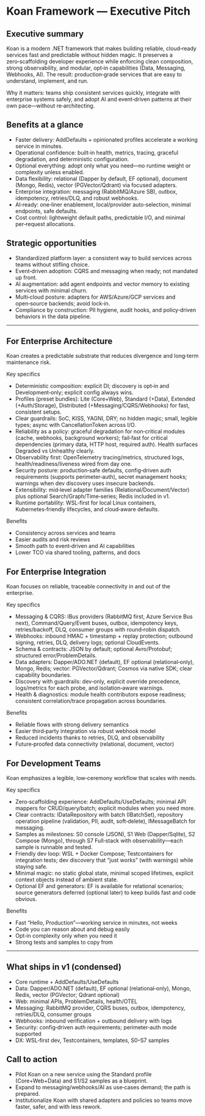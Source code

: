 # Koan Framework — Executive Pitch

## Executive summary
Koan is a modern .NET framework that makes building reliable, cloud‑ready services fast and predictable without hidden magic. It preserves a zero‑scaffolding developer experience while enforcing clean composition, strong observability, and modular, opt‑in capabilities (Data, Messaging, Webhooks, AI). The result: production‑grade services that are easy to understand, implement, and run.

Why it matters: teams ship consistent services quickly, integrate with enterprise systems safely, and adopt AI and event‑driven patterns at their own pace—without re‑architecting.

## Benefits at a glance
- Faster delivery: AddDefaults + opinionated profiles accelerate a working service in minutes.
- Operational confidence: built‑in health, metrics, tracing, graceful degradation, and deterministic configuration.
- Optional everything: adopt only what you need—no runtime weight or complexity unless enabled.
- Data flexibility: relational (Dapper by default, EF optional), document (Mongo, Redis), vector (PGVector/Qdrant) via focused adapters.
- Enterprise integration: messaging (RabbitMQ/Azure SB), outbox, idempotency, retries/DLQ, and robust webhooks.
- AI‑ready: one‑liner enablement, local/provider auto‑selection, minimal endpoints, safe defaults.
- Cost control: lightweight default paths, predictable I/O, and minimal per‑request allocations.

## Strategic opportunities
- Standardized platform layer: a consistent way to build services across teams without stifling choice.
- Event‑driven adoption: CQRS and messaging when ready; not mandated up front.
- AI augmentation: add agent endpoints and vector memory to existing services with minimal churn.
- Multi‑cloud posture: adapters for AWS/Azure/GCP services and open‑source backends; avoid lock‑in.
- Compliance by construction: PII hygiene, audit hooks, and policy‑driven behaviors in the data pipeline.

---

## For Enterprise Architecture
Koan creates a predictable substrate that reduces divergence and long‑term maintenance risk.

Key specifics
- Deterministic composition: explicit DI; discovery is opt‑in and Development‑only; explicit config always wins.
- Profiles (preset bundles): Lite (Core+Web), Standard (+Data), Extended (+Auth/Storage), Distributed (+Messaging/CQRS/Webhooks) for fast, consistent setups.
- Clear guardrails: SoC, KISS, YAGNI, DRY; no hidden magic; small, legible types; async with CancellationToken across I/O.
- Reliability as a policy: graceful degradation for non‑critical modules (cache, webhooks, background workers); fail‑fast for critical dependencies (primary data, HTTP host, required auth). Health surfaces Degraded vs Unhealthy clearly.
- Observability first: OpenTelemetry tracing/metrics, structured logs, health/readiness/liveness wired from day one.
- Security posture: production‑safe defaults, config‑driven auth requirements (supports perimeter‑auth), secret management hooks; warnings when dev discovery uses insecure backends.
- Extensibility: mid‑level adapter families (Relational/Document/Vector) plus optional Search/Graph/Time‑series; Redis included in v1.
- Runtime portability: WSL‑first for local Linux containers, Kubernetes‑friendly lifecycles, and cloud‑aware defaults.

Benefits
- Consistency across services and teams
- Easier audits and risk reviews
- Smooth path to event‑driven and AI capabilities
- Lower TCO via shared tooling, patterns, and docs

## For Enterprise Integration
Koan focuses on reliable, traceable connectivity in and out of the enterprise.

Key specifics
- Messaging & CQRS: IBus providers (RabbitMQ first, Azure Service Bus next), Command/Query/Event buses, outbox, idempotency keys, retries/backoff, DLQ, consumer groups with round‑robin dispatch.
- Webhooks: inbound HMAC + timestamp + replay protection; outbound signing, retries, DLQ, delivery logs; optional CloudEvents.
- Schema & contracts: JSON by default; optional Avro/Protobuf; structured error/ProblemDetails.
- Data adapters: Dapper/ADO.NET (default), EF optional (relational‑only), Mongo, Redis; vector: PGVector/Qdrant; Cosmos via native SDK; clear capability boundaries.
- Discovery with guardrails: dev‑only, explicit override precedence, logs/metrics for each probe, and isolation‑aware warnings.
- Health & diagnostics: module health contributors expose readiness; consistent correlation/trace propagation across boundaries.

Benefits
- Reliable flows with strong delivery semantics
- Easier third‑party integration via robust webhook model
- Reduced incidents thanks to retries, DLQ, and observability
- Future‑proofed data connectivity (relational, document, vector)

## For Development Teams
Koan emphasizes a legible, low‑ceremony workflow that scales with needs.

Key specifics
- Zero‑scaffolding experience: AddDefaults/UseDefaults; minimal API mappers for CRUD/query/batch; explicit modules when you need more.
- Clear contracts: IDataRepository with batch (IBatchSet), repository operation pipeline (validation, PII, audit, soft‑delete), IMessageBatch for messaging.
- Samples as milestones: S0 console (JSON), S1 Web (Dapper/Sqlite), S2 Compose (Mongo), through S7 Full‑stack with observability—each sample is runnable and tested.
- Friendly dev loop: WSL + Docker Compose; Testcontainers for integration tests; dev discovery that “just works” (with warnings) while staying safe.
- Minimal magic: no static global state, minimal scoped lifetimes, explicit context objects instead of ambient state.
- Optional EF and generators: EF is available for relational scenarios; source generators deferred (optional later) to keep builds fast and code obvious.

Benefits
- Fast “Hello, Production”—working service in minutes, not weeks
- Code you can reason about and debug easily
- Opt‑in complexity only when you need it
- Strong tests and samples to copy from

---

## What ships in v1 (condensed)
- Core runtime + AddDefaults/UseDefaults
- Data: Dapper/ADO.NET (default), EF optional (relational‑only), Mongo, Redis, vector (PGVector; Qdrant optional)
- Web: minimal APIs, ProblemDetails, health/OTEL
- Messaging: RabbitMQ provider, CQRS buses, outbox, idempotency, retries/DLQ, consumer groups
- Webhooks: inbound verification + outbound delivery with logs
- Security: config‑driven auth requirements; perimeter‑auth mode supported
- DX: WSL‑first dev, Testcontainers, templates, S0–S7 samples

## Call to action
- Pilot Koan on a new service using the Standard profile (Core+Web+Data) and S1/S2 samples as a blueprint.
- Expand to messaging/webhooks/AI as use‑cases demand; the path is prepared.
- Institutionalize Koan with shared adapters and policies so teams move faster, safer, and with less rework.
